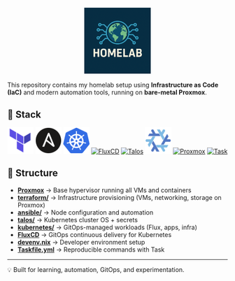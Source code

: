 <p align="center">
  <img src="docs/assets/homelab.png" alt="Homelab Architecture" width="30%"/>
</p>

This repository contains my homelab setup using **Infrastructure as Code (IaC)** and modern automation tools, running on **bare-metal Proxmox**.  

## 🚀 Stack

<p align="center">
  <a href="https://www.terraform.io/"><img src="https://raw.githubusercontent.com/devicons/devicon/master/icons/terraform/terraform-original.svg" alt="Terraform" width="60" height="60"/></a>
  <a href="https://www.ansible.com/"><img src="https://raw.githubusercontent.com/devicons/devicon/master/icons/ansible/ansible-original.svg" alt="Ansible" width="60" height="60"/></a>
  <a href="https://kubernetes.io/"><img src="https://raw.githubusercontent.com/devicons/devicon/master/icons/kubernetes/kubernetes-plain.svg" alt="Kubernetes" width="60" height="60"/></a>
  <a href="https://fluxcd.io/"><img src="https://fluxcd.io/img/flux-icon@2x.png" alt="FluxCD" width="60" height="60"/></a>
  <a href="https://www.talos.dev/"><img src="https://www.talos.dev/images/logo.svg" alt="Talos" width="60" height="60"/></a>
  <a href="https://nixos.org/"><img src="https://raw.githubusercontent.com/devicons/devicon/master/icons/nixos/nixos-original.svg" alt="Nix" width="60" height="60"/></a>
  <a href="https://www.proxmox.com/"><img src="https://blog.zwindler.fr/2017/08/proxmox_logo.png" alt="Proxmox" width="60" height="60"/></a>
  <a href="https://taskfile.dev/"><img src="https://taskfile.dev/img/logo.png" alt="Task" width="60" height="60"/></a>
</p>

## 📂 Structure

- **[Proxmox](https://www.proxmox.com/)** → Base hypervisor running all VMs and containers
- **[terraform/](https://www.terraform.io/)** → Infrastructure provisioning (VMs, networking, storage on Proxmox)
- **[ansible/](https://www.ansible.com/)** → Node configuration and automation
- **[talos/](https://www.talos.dev/)** → Kubernetes cluster OS + secrets
- **[kubernetes/](https://kubernetes.io/)** → GitOps-managed workloads (Flux, apps, infra)
- **[FluxCD](https://fluxcd.io/)** → GitOps continuous delivery for Kubernetes
- **[devenv.nix](https://devenv.sh/)** → Developer environment setup
- **[Taskfile.yml](https://taskfile.dev/)** → Reproducible commands with Task

---
💡 Built for learning, automation, GitOps, and experimentation.

